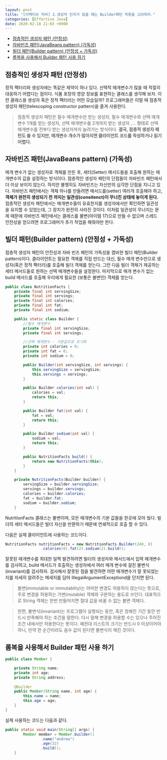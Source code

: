 ```yaml
---
layout: post
title: "[이펙티브 자바] 2.생성자 인자가 많을 때는 Builder패턴 적용을 고려하라."
categories: [Effective Java]
date: 2020-02-18 21:03 +0900
---
```


<!-- TOC -->

- [점층적인 생성자 패턴 (안정성)](#점층적인-생성자-패턴-안정성)
- [자바빈즈 패턴(JavaBeans pattern) (가독성)](#자바빈즈-패턴javabeans-pattern-가독성)
- [빌더 패턴(Builder pattern) (안정성 + 가독성)](#빌더-패턴builder-pattern-안정성--가독성)
- [롬복을 사용해서 Builder 패턴 사용 하기](#롬복을-사용해서-builder-패턴-사용-하기)

<!-- /TOC -->




## 점층적인 생성자 패턴 (안정성)
정적 팩터리와 생성자에는 똑같은 제약이 하나 있다. 선택적 매개변수가 많을 때 적절히 대응하기 어렵다는 점이다. 식품 포장의 영양 정보를 표현하는 클래스를 생각해 보자. 이런 클래스용 생성자 혹은 정적 팩터리는 어떤 모습일까? 프로그래머들은 이럴 때 점층적 생성자 패턴(telescoping constructor pattern)을 즐겨 사용한다. 
> 점층적 생성자 패턴은 필수 매개변수만 받는 생성자, 필수 매개변수와 선택 매개변수 1개를 받는 생성자, 선택 매개변수를 2개까지 받는 생성자 ,... 형태로 선택 매개변수를 전부다 받는 생성자까지 늘려가는 방식이다.
**결국, 점층적 생성자 패턴도 쓸 수 있지만, 매개변수 개수가 많아지면 클라이언트 코드를 작성하거나 읽기 어렵다.** 

## 자바빈즈 패턴(JavaBeans pattern) (가독성)
매개 변수가 없는 생성자로 객체를 만든 후, 세터(Setter) 메서드들을 호출해 원하는 매개변수의 값을 설정하는 방식이다. 점층적인 생성자 패턴의 단점들이 자바빈즈 패턴에서 더 이상 보이지 않는다. 하지만 불행히도 자바빈즈는 자신만의 심각한 단점을 지니고 있다. 자바빈즈 패턴에서는 객체 하나를 만들려면 메서드를(setter) 여러개 호출해야 하고, **객체가 완전히 생성되기 전 까지는 일관성(consitenct)이 무너진 상태에 놓이게 된다.** 점층적인 생성자 패턴에서는 매개변수들이 유효한지를 생성자에서만 확인하면 일관성을 유지할 수 있었는데, 그 장치가 완전히 사라진 것이다. 이처럼 일관성이 무너지는 문제 때문에 자바빈즈 패턴에서는 클래스를 불변(아이템 17)으로 만들 수 없으며 스레드 안전성을 얻으려면 프로그래머가 추가 작업을 해줘야만 한다. 

## 빌더 패턴(Builder pattern) (안정성 + 가독성)
점층적 생성자 패턴의 안전성과 자바 빈즈 패턴의 가독성을 겸비한 빌더 패턴(Builder pattern)이다. 클라이언트는 필요한 객체를 직접 만드는 대신, 필수 매개 변수만으로 생성자(혹은 정적 팩터리)를 호출해 빌더 객체를 얻는다. 그런 다음 빌더 객체가 제공하는 세터 메서드들로 원하는 선택 매개변수들을 설정한다. 마지막으로 매개 변수가 없는 build 메서드를 호출해 우리에게 필요한 (보통은 불변인) 객체를 얻는다. 

```java
public class NutritionFacts {
    private final int servingSize;
    private final int servings;
    private final int calories;
    private final int fat;
    private final int sodium;

    public static class Builder {
        //필수 매개변수
        private final int servingSize;
        private final int servings;

        //선택 매개변수 - 기본값으로 초기화
        private int calories = 0;
        private int fat = 0;
        private int sodium = 0;

        public Builder(int servingSize, int servings) {
            this.servingSize = servingSize;
            this.servings = servings;
        }

        public Builder calories(int val) {
            calories = val;
            return this;
        }

        public Builder fat(int val) {
            fat = val;
            return this;
        }

        public Builder sodium(int val) {
            sodium = val;
            return this;
        }

        public NutritionFacts build() {
            return new NutritionFacts(this);
        }
    }

    private NutritionFacts(Builder builder) {
        servingSize = builder.servingSize;
        servings = builder.servings;
        calories = builder.calories;
        fat = builder.fat;
        sodium = builder.sodium;
    }
```
NutritionFacts 클래스는 불변이며, 모든 매개변수의 기본 값들을 한곳에 모아 뒀다. 빌더의 세터 메서드들은 빌더 자신을 반환하기 때문에 연쇄적으로 호출 할 수 있다.


다음은 실제 클라이언트에 사용하는 코드이다.

```java
NutritionFacts nutritionFacts = new NutritionFacts.Builder(240, 8)
                .calories(0).fat(2).sodium(2).build();
```

잘못된 매개변수를 최대한 일찍 발견하려면 빌더의 생성자와 메서드에서 입력 매개변수를 검사하고, build 메서드가 호출하는 생성자에서 여러 매개 변수에 걸친 불변식(invariant)를 검사하자. 
검사해서 잘못된 점을 발견하면 어떤 매개변수가 잘 못되었는지를 자세히 알려주는 메세지를 담아 IllegalArgumentExceptiond을 던지면 된다. 


> 불변(immutable or immutablity)는 어떠한 변경도 허용하지 않는다는 뜻으로, 주로 변경을 허용하는 가변(mutable) 객체와 구분하는 용도로 쓰인다. 대표적으로 String 객체는 한번 만들어지면 절대 값을 바꿀 수 없는 불변 객체다.

> 한편, 불변식(invariant)는 프로그램이 실행되는 동안, 혹은 정해진 기간 동안 반드시 만족해야 하는 조건을 말한다. 다시 말해 변경을 허용할 수는 있으나 주어진 조건 내에서만 허용한다는 뜻이다. 예컨대 리스트의 크기는 반드시 0 이상이어야 하니, 만약 한 순간이라도 음수 값이 된다면 불변식이 깨진 것이다.

## 롬복을 사용해서 Builder 패턴 사용 하기
```java
public class Member {

    private String name;
    private int age;
    private String address;
    
    @Builder
    public Member(String name, int age) {
        this.name = name;
        this.age = age;
    }
}

```

실제 사용하는 코드는 다음과 같다.

```java
public static void main(String[] args) {
        Member member = Member.builder()
                .name("andrew")
                .age(32)
                .build();
    }
```

